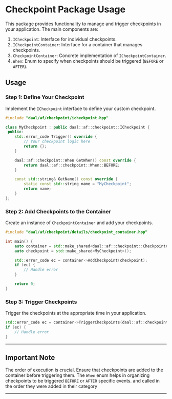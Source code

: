 # Checkpoint Package Usage

This package provides functionality to manage and trigger checkpoints in your application. The main components are:

1. `ICheckpoint`: Interface for individual checkpoints.
2. `ICheckpointContainer`: Interface for a container that manages checkpoints.
3. `CheckpointContainer`: Concrete implementation of `ICheckpointContainer`.
4. `When`: Enum to specify when checkpoints should be triggered (`BEFORE` or `AFTER`).

## Usage

### Step 1: Define Your Checkpoint

Implement the `ICheckpoint` interface to define your custom checkpoint.

```cpp
#include "daal/af/checkpoint/icheckpoint.hpp"

class MyCheckpoint : public daal::af::checkpoint::ICheckpoint {
 public:
    std::error_code Trigger() override {
        // Your checkpoint logic here
        return {};
    }

    daal::af::checkpoint::When GetWhen() const override {
        return daal::af::checkpoint::When::BEFORE;
    }

    const std::string& GetName() const override {
        static const std::string name = "MyCheckpoint";
        return name;
    }
};
```

### Step 2: Add Checkpoints to the Container

Create an instance of `CheckpointContainer` and add your checkpoints.

```cpp
#include "daal/af/checkpoint/details/checkpoint_container.hpp"

int main() {
    auto container = std::make_shared<daal::af::checkpoint::CheckpointContainer>();
    auto checkpoint = std::make_shared<MyCheckpoint>();

    std::error_code ec = container->AddCheckpoint(checkpoint);
    if (ec) {
        // Handle error
    }

    return 0;
}
```

### Step 3: Trigger Checkpoints

Trigger the checkpoints at the appropriate time in your application.

```cpp
std::error_code ec = container->TriggerCheckpoints(daal::af::checkpoint::When::BEFORE);
if (ec) {
    // Handle error
}
```
---

## Important Note

The order of execution is crucial. Ensure that checkpoints are added to the container before triggering them. The `When` enum helps in organizing checkpoints to be triggered `BEFORE` or `AFTER` specific events. and called in the order they were added in their category

---
